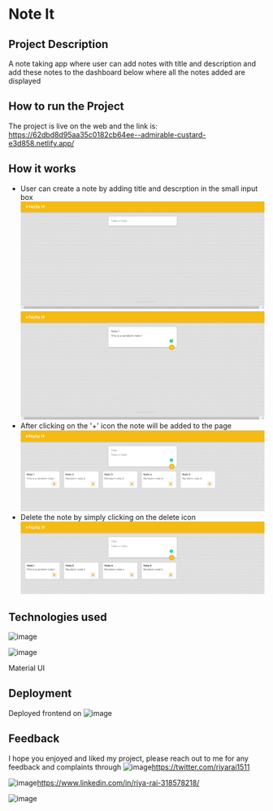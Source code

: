 # Note It



## Project Description

A note taking app where user can add notes with title and description and add these notes to the dashboard below where all the notes added are displayed

## How to run the Project

The project is live on the web and the link is:
https://62dbd8d95aa35c0182cb64ee--admirable-custard-e3d858.netlify.app/

## How it works

* User can create a note by adding title and descrption in the small input box
![img1](https://github.com/riya1511/note-it/blob/master/src/Screenshots/img1.png)
![img2](https://github.com/riya1511/note-it/blob/master/src/Screenshots/img2.png)
* After clicking on the '+' icon the note will be added to the page
![img3](https://github.com/riya1511/note-it/blob/master/src/Screenshots/img3.png)
* Delete the note by simply clicking on the delete icon
![img4](https://github.com/riya1511/note-it/blob/master/src/Screenshots/img4.png)



## Technologies used

![image](https://img.shields.io/badge/React-20232A?style=for-the-badge&logo=react&logoColor=61DAFB)

![image](https://img.shields.io/badge/Sass-CC6699?style=for-the-badge&logo=sass&logoColor=white)

Material UI

## Deployment

Deployed frontend on 
![image](https://img.shields.io/badge/Netlify-00C7B7?style=for-the-badge&logo=netlify&logoColor=white)


## Feedback

I hope you enjoyed and liked my project, please reach out to me for any feedback and complaints through
![image](https://img.shields.io/badge/Twitter-1DA1F2?style=for-the-badge&logo=twitter&logoColor=white)https://twitter.com/riyarai1511

![image](https://img.shields.io/badge/LinkedIn-0077B5?style=for-the-badge&logo=linkedin&logoColor=white)https://www.linkedin.com/in/riya-rai-318578218/

![image](http://ForTheBadge.com/images/badges/built-with-love.svg)
